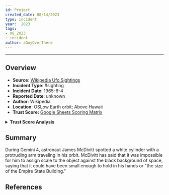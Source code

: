 ```yaml
---
id: Project
created_date: 08/14/2023
type: incident
year:  2023
tags:
- 08_2023
- incident
author: aGuyOverThere
---
```


----

## Overview

- **Source**: [Wikipedia Ufo Sightings](https://en.wikipedia.org/wiki/List_of_reported_UFO_sightings)
- **Incident Type**: #sighting
- **Incident Date**: 1965-6-4
- **Reported Date**: unknown
- **Author**: Wikipedia
- **Location**: O​SLow Earth orbit; Above Hawaii
- **Trust Score:** [Google Sheets Scoring Matrix](https://docs.google.com/spreadsheets/d/1CUarxE7P1cPwgWXwJzzeWnZGm1c6Wp2Ttazdt3VPM_s/edit?usp=sharing)

<details>
<summary><b>Trust Score Analysis</b></summary>
<IMG src="https://publish-01.obsidian.md/access/1c31a6f93f82a49b0a9eb31193d6cdec/_images/" alt="Trust Score"/>
</details>

## Summary

During Gemini 4, astronaut James McDivitt spotted a white cylinder with a protruding arm traveling in his orbit. McDivitt has said that it was impossible for him to assign scale to the object against the black background of space, saying that it could have been small enough to hold in his hands or "the size of the Empire State Building."

## References
